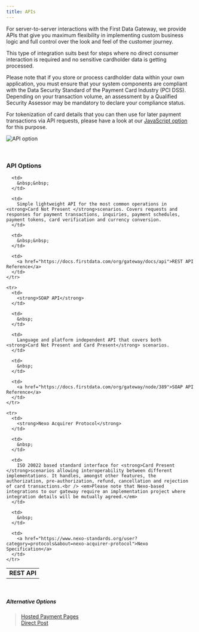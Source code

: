 ```yaml
---
title: APIs
---
```


For server-to-server interactions with the First Data Gateway, we provide APIs that give you&nbsp;<span><span><span><span><span><span><span><span>maximum </span></span></span></span><span><span><span><span>flexibility in implementing custom business logic and full control over the look and feel of the customer journey.</span></span></span></span></span></span></span></span>

<span><span><span><span><span><span><span><span>This type of integration suits best f</span></span></span></span></span></span></span></span>or&nbsp;steps where no direct consumer interaction is required and no sensitive cardholder data is getting processed.

Please note that if you store or process cardholder data within your own application, you must ensure that your system components are compliant with the Data Security Standard of the Payment Card Industry (PCI DSS). Depending on your transaction volume, an assessment by a Qualified Security Assessor may be mandatory to declare your compliance status.

For tokenization of&nbsp;card details that you can then use for later payment transactions via&nbsp;API requests,&nbsp;please have a look at our [JavaScript option][1] for this purpose.

<img alt="API option" data-align="center" data-entity-type="file" data-entity-uuid="cf386602-83ec-4212-8839-67408ae1f79d" src="/files/API-option.png" /> 

&nbsp;

### API Options

<table>
  <tbody>
    <tr>
      <td>
        <strong>REST API</strong>
      </td>
      
      <td>
        &nbsp;&nbsp;
      </td>
      
      <td>
        Simple lightweight API for the most common operations in <strong>Card Not Present </strong>scenarios. Covers requests and responses for payment transactions, inquiries, payment schedules, payment tokens, card verification and currency conversion.
      </td>
      
      <td>
        &nbsp;&nbsp;
      </td>
      
      <td>
        <a href="https://docs.firstdata.com/org/gateway/docs/api">REST API Reference</a>
      </td>
    </tr>
    
    <tr>
      <td>
        <strong>SOAP API</strong>
      </td>
      
      <td>
        &nbsp;
      </td>
      
      <td>
        Language and platform independent API that covers both <strong>Card Not Present and Card Present</strong> scenarios.
      </td>
      
      <td>
        &nbsp;
      </td>
      
      <td>
        <a href="https://docs.firstdata.com/org/gateway/node/389">SOAP API Reference</a>
      </td>
    </tr>
    
    <tr>
      <td>
        <strong>Nexo Acquirer Protocol</strong>
      </td>
      
      <td>
        &nbsp;
      </td>
      
      <td>
        ISO 20022 based standard interface for <strong>Card Present </strong>scenarios allowing interoperability between different implementations. It handles, amongst other features, the authorization, pre-authorization, refund, cancellation and rejection of card transactions.<br /> <em>Please note that Nexo-based integrations to our gateway require an implementation project where integration details will be mutually agreed.</em>
      </td>
      
      <td>
        &nbsp;
      </td>
      
      <td>
        <a href="https://www.nexo-standards.org/user?category=protocols&about=nexo-acquirer-protocol">Nexo Specification</a>
      </td>
    </tr>
  </tbody>
</table>

&nbsp;

##### Alternative Options

> [Hosted Payment Pages][2]  
> [Direct Post][3]

&nbsp;

 [1]: https://docs.firstdata.com/org/gateway/node/1040
 [2]: https://docs.firstdata.com/org/gateway/node/316
 [3]: https://docs.firstdata.com/org/gateway/node/350
